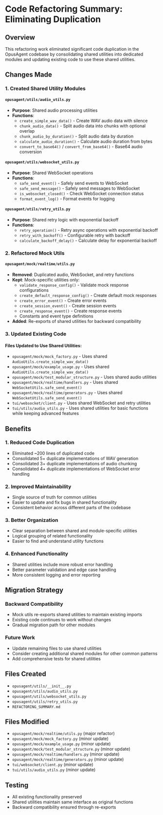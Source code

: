 # Code Refactoring Summary: Eliminating Duplication

## Overview
This refactoring work eliminated significant code duplication in the OpusAgent codebase by consolidating shared utilities into dedicated modules and updating existing code to use these shared utilities.

## Changes Made

### 1. Created Shared Utility Modules

#### `opusagent/utils/audio_utils.py`
- **Purpose**: Shared audio processing utilities
- **Functions**:
  - `create_simple_wav_data()` - Create WAV audio data with silence
  - `chunk_audio_data()` - Split audio data into chunks with optional overlap
  - `chunk_audio_by_duration()` - Split audio data by duration
  - `calculate_audio_duration()` - Calculate audio duration from bytes
  - `convert_to_base64()` / `convert_from_base64()` - Base64 audio conversion

#### `opusagent/utils/websocket_utils.py`
- **Purpose**: Shared WebSocket operations
- **Functions**:
  - `safe_send_event()` - Safely send events to WebSocket
  - `safe_send_message()` - Safely send messages to WebSocket
  - `is_websocket_closed()` - Check WebSocket connection status
  - `format_event_log()` - Format events for logging

#### `opusagent/utils/retry_utils.py`
- **Purpose**: Shared retry logic with exponential backoff
- **Functions**:
  - `retry_operation()` - Retry async operations with exponential backoff
  - `retry_with_backoff()` - Configurable retry with backoff
  - `calculate_backoff_delay()` - Calculate delay for exponential backoff

### 2. Refactored Mock Utils

#### `opusagent/mock/realtime/utils.py`
- **Removed**: Duplicated audio, WebSocket, and retry functions
- **Kept**: Mock-specific utilities only:
  - `validate_response_config()` - Validate mock response configurations
  - `create_default_response_config()` - Create default mock responses
  - `create_error_event()` - Create error events
  - `create_session_event()` - Create session events
  - `create_response_event()` - Create response events
  - Constants and event type definitions
- **Added**: Re-exports of shared utilities for backward compatibility

### 3. Updated Existing Code

#### Files Updated to Use Shared Utilities:
- `opusagent/mock/mock_factory.py` - Uses shared `AudioUtils.create_simple_wav_data()`
- `opusagent/mock/example_usage.py` - Uses shared `AudioUtils.create_simple_wav_data()`
- `opusagent/mock/test_modular_structure.py` - Uses shared audio utilities
- `opusagent/mock/realtime/handlers.py` - Uses shared `WebSocketUtils.safe_send_event()`
- `opusagent/mock/realtime/generators.py` - Uses shared `WebSocketUtils.safe_send_event()`
- `tui/websocket/client.py` - Uses shared WebSocket and retry utilities
- `tui/utils/audio_utils.py` - Uses shared utilities for basic functions while keeping advanced features

## Benefits

### 1. Reduced Code Duplication
- Eliminated ~200 lines of duplicated code
- Consolidated 5+ duplicate implementations of WAV generation
- Consolidated 3+ duplicate implementations of audio chunking
- Consolidated 4+ duplicate implementations of WebSocket error handling

### 2. Improved Maintainability
- Single source of truth for common utilities
- Easier to update and fix bugs in shared functionality
- Consistent behavior across different parts of the codebase

### 3. Better Organization
- Clear separation between shared and module-specific utilities
- Logical grouping of related functionality
- Easier to find and understand utility functions

### 4. Enhanced Functionality
- Shared utilities include more robust error handling
- Better parameter validation and edge case handling
- More consistent logging and error reporting

## Migration Strategy

### Backward Compatibility
- Mock utils re-exports shared utilities to maintain existing imports
- Existing code continues to work without changes
- Gradual migration path for other modules

### Future Work
- Update remaining files to use shared utilities
- Consider creating additional shared modules for other common patterns
- Add comprehensive tests for shared utilities

## Files Created
- `opusagent/utils/__init__.py`
- `opusagent/utils/audio_utils.py`
- `opusagent/utils/websocket_utils.py`
- `opusagent/utils/retry_utils.py`
- `REFACTORING_SUMMARY.md`

## Files Modified
- `opusagent/mock/realtime/utils.py` (major refactor)
- `opusagent/mock/mock_factory.py` (minor update)
- `opusagent/mock/example_usage.py` (minor update)
- `opusagent/mock/test_modular_structure.py` (minor update)
- `opusagent/mock/realtime/handlers.py` (minor update)
- `opusagent/mock/realtime/generators.py` (minor update)
- `tui/websocket/client.py` (minor update)
- `tui/utils/audio_utils.py` (minor update)

## Testing
- All existing functionality preserved
- Shared utilities maintain same interface as original functions
- Backward compatibility ensured through re-exports 